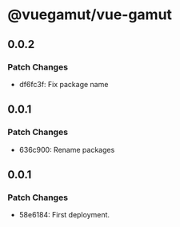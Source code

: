 # @vuegamut/vue-gamut

## 0.0.2

### Patch Changes

- df6fc3f: Fix package name

## 0.0.1

### Patch Changes

- 636c900: Rename packages

## 0.0.1

### Patch Changes

- 58e6184: First deployment.
